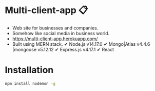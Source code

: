 # Multi-client-app 📋
- Web site for businesses and companies.
- Somehow like social media in business world. 
- https://multi-client-app.herokuapp.com/
- Built using MERN stack. 
 ✔ Node.js v14.17.0
 ✔ Mongo|Atlas v4.4.6 |mongoose v5.12.12
 ✔ Express.js v4.17.1
 ✔ React 

# Installation

 ```bash
npm install nodemon -g
 ```
